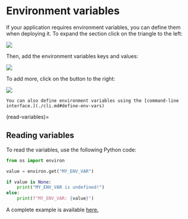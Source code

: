 # Environment variables

If your application requires environment variables, you can define them when
deploying it. To expand the section click on the triangle to the left:


![](../static/env-vars/env-vars-section.png)


Then, add the environment variables keys and values:

![](../static/env-vars/env-vars-sample.png)

To add more, click on the button to the right:

![](../static/env-vars/env-vars-plus.png)


```{tip}
You can also define environment variables using the [command-line interface.](./cli.md#define-env-vars)
```

(read-variables)=
## Reading variables

To read the variables, use the following Python code:

```python
from os import environ

value = environ.get("MY_ENV_VAR")

if value is None:
    print("MY_ENV_VAR is undefined!")
else:
    print(f"MY_ENV_VAR: {value}")
```


A complete example is available [here.](https://github.com/ploomber/doc/blob/main/examples/voila/env-variable/app.ipynb)